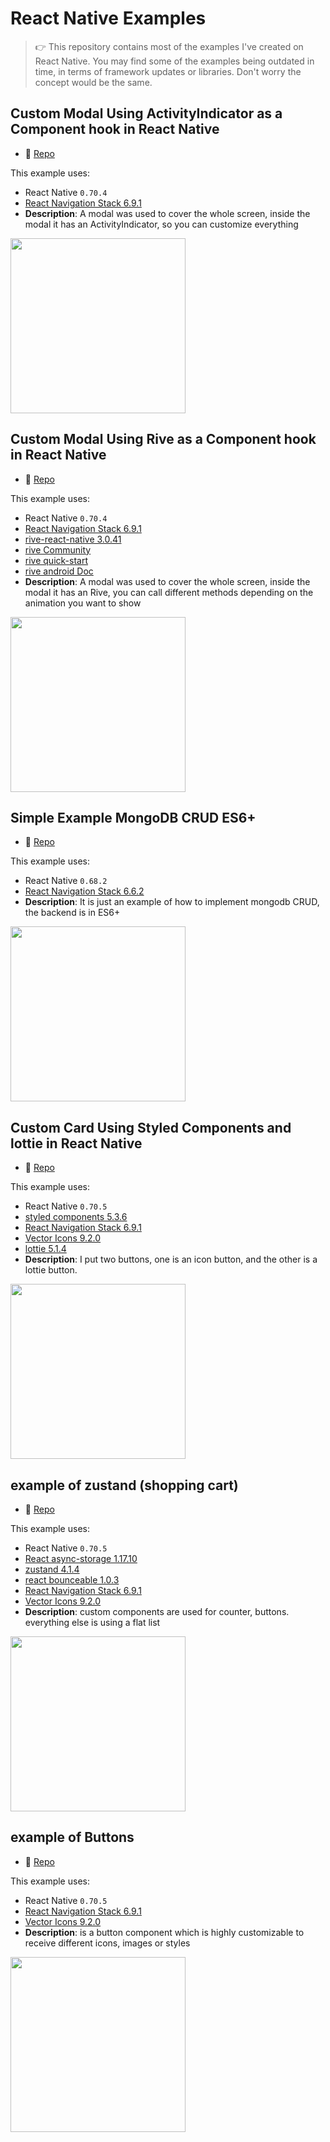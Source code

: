 # React Native Examples
<blockquote>
👉 This repository contains most of the examples I've created on React Native.
You may find some of the examples being outdated in time, in terms of framework updates or libraries. Don't worry the concept would be the same.
</blockquote>

## Custom Modal Using ActivityIndicator as a Component hook in React Native

- 🐙 [Repo](https://github.com/GerardoTovar/Examples-React-Gerardo/tree/main/BusyIndicator)

This example uses:
- React Native `0.70.4`
- [React Navigation Stack 6.9.1](https://reactnavigation.org/docs/getting-started)
- **Description**: A modal was used to cover the whole screen, 
inside the modal it has an ActivityIndicator, so you can customize everything

<img src="./img/BusyIndicator/Screenshot.gif" width="280"/>

## Custom Modal Using Rive as a Component hook in React Native

- 🐙 [Repo](https://github.com/GerardoTovar/Examples-React-Gerardo/tree/main/BusyIndicatorRive)

This example uses:
- React Native `0.70.4`
- [React Navigation Stack 6.9.1](https://reactnavigation.org/docs/getting-started)
- [rive-react-native 3.0.41](https://github.com/rive-app/rive-react-native)
- [rive Community](https://rive.app/community/)
- [rive quick-start](https://help.rive.app/runtimes/quick-start)
- [rive android Doc](https://github.com/rive-app/rive-android)
- **Description**: A modal was used to cover the whole screen, 
inside the modal it has an Rive, you can call different methods depending 
on the animation you want to show

<img src="./img/BusyIndicatorRive/Screenshot.gif" width="280"/>

## Simple Example MongoDB CRUD ES6+

- 🐙 [Repo](https://github.com/GerardoTovar/Examples-React-Gerardo/tree/main/RnMongoCRUD1)

This example uses:
- React Native `0.68.2`
- [React Navigation Stack 6.6.2](https://reactnavigation.org/docs/getting-started)
- **Description**: It is just an example of how to implement mongodb CRUD, the backend is in ES6+

<img src="./img/RnMongoCRUD1/Screenshot.gif" width="280"/>

## Custom Card Using Styled Components and lottie in React Native

- 🐙 [Repo](https://github.com/GerardoTovar/Examples-React-Gerardo/tree/main/RnLottieAnimation)

This example uses:
- React Native `0.70.5`
- [styled components 5.3.6](https://www.npmjs.com/package/styled-components)
- [React Navigation Stack 6.9.1](https://reactnavigation.org/docs/getting-started)
- [Vector Icons 9.2.0](https://www.npmjs.com/package/react-native-vector-icons)
- [lottie 5.1.4](https://github.com/lottie-react-native/lottie-react-native)
- **Description**: I put two buttons, one is an icon button, and the other is a lottie button.

<img src="./img/RnLottieAnimation/Screenshot.gif" width="280"/>

## example of zustand (shopping cart)

- 🐙 [Repo](https://github.com/GerardoTovar/Examples-React-Gerardo/tree/main/RnZustand)

This example uses:
- React Native `0.70.5`
- [React async-storage 1.17.10](https://www.npmjs.com/package/@react-native-async-storage/async-storage)
- [zustand 4.1.4](https://www.npmjs.com/package/zustand)
- [react bounceable 1.0.3](https://www.npmjs.com/package/@freakycoder/react-native-bounceable)
- [React Navigation Stack 6.9.1](https://reactnavigation.org/docs/getting-started)
- [Vector Icons 9.2.0](https://www.npmjs.com/package/react-native-vector-icons)
- **Description**: custom components are used for counter, buttons. everything else is using a flat list

<img src="./img/RnZustand/Screenshot.gif" width="280"/>

## example of Buttons

- 🐙 [Repo](https://github.com/GerardoTovar/Examples-React-Gerardo/tree/main/CustomButton)

This example uses:
- React Native `0.70.5`
- [React Navigation Stack 6.9.1](https://reactnavigation.org/docs/getting-started)
- [Vector Icons 9.2.0](https://www.npmjs.com/package/react-native-vector-icons)
- **Description**: is a button component which is highly customizable to receive different icons, images or styles

<img src="./img/CustomButton/Screenshot.png" width="280"/>